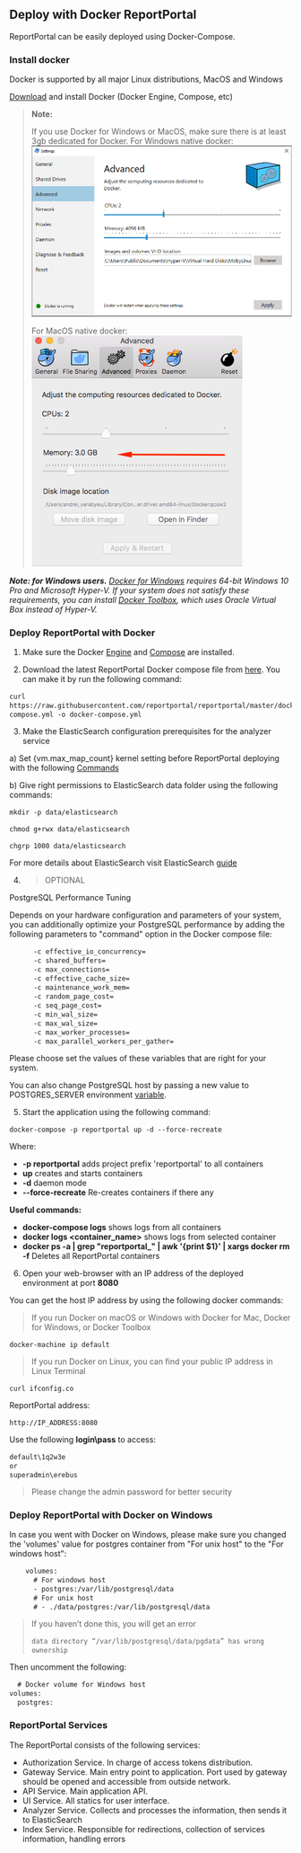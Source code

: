 ## Deploy with Docker ReportPortal

ReportPortal can be easily deployed using Docker-Compose. 


### Install docker

Docker is supported by all major Linux distributions, MacOS and Windows

[Download](https://www.docker.com/community-edition) and install Docker (Docker Engine, Compose, etc)


> **Note:**
> 
> If you use Docker for Windows or MacOS, make sure there is at least 3gb dedicated for Docker.
> For Windows native docker:
> ![Image](Images/installation/docker_config_win.png)
> 
> For MacOS native docker:
> ![Image](Images/installation/docker_config_macos.png)


***Note: for Windows users.***
*[Docker for Windows](https://docs.docker.com/docker-for-windows/) requires 64-bit Windows 10 Pro and Microsoft Hyper-V. 
If your system does not satisfy these requirements, 
you can install [Docker Toolbox](https://docs.docker.com/toolbox/toolbox_install_windows/), 
which uses Oracle Virtual Box instead of Hyper-V.*


### Deploy ReportPortal with Docker

1) Make sure the Docker [Engine](https://docs.docker.com/engine/installation/) and [Compose](https://docs.docker.com/compose/install/) are installed.

2) Download the latest ReportPortal Docker compose file from [here](<https://github.com/reportportal/reportportal/blob/master/docker-compose.yml>). You can make it by run the following command: 

  ```Shell
  curl https://raw.githubusercontent.com/reportportal/reportportal/master/docker-compose.yml -o docker-compose.yml
  ```

3) Make the ElasticSearch configuration prerequisites for the analyzer service

a) Set {vm.max_map_count} kernel setting before ReportPortal deploying with the following [Commands](https://www.elastic.co/guide/en/elasticsearch/reference/6.1/docker.html#docker-cli-run-prod-mode)

b) Give right permissions to ElasticSearch data folder using the following commands:

```Shell
mkdir -p data/elasticsearch
``` 

```Shell
chmod g+rwx data/elasticsearch
``` 

```Shell
chgrp 1000 data/elasticsearch
``` 

For more details about ElasticSearch visit ElasticSearch [guide](https://www.elastic.co/guide/en/elasticsearch/reference/6.1/docker.html#_notes_for_production_use_and_defaults)

4) > OPTIONAL

PostgreSQL Performance Tuning

Depends on your hardware configuration and parameters of your system, you can additionally optimize your PostgreSQL performance by adding the following parameters to "command" option in the Docker compose file:

```Shell
      -c effective_io_concurrency=
      -c shared_buffers=
      -c max_connections=
      -c effective_cache_size=
      -c maintenance_work_mem=
      -c random_page_cost=
      -c seq_page_cost= 
      -c min_wal_size= 
      -c max_wal_size=
      -c max_worker_processes=
      -c max_parallel_workers_per_gather=
``` 

Please choose set the values of these variables that are right for your system.

You can also change PostgreSQL host by passing a new value to POSTGRES_SERVER environment [variable](https://reportportal.io/docs/Additional-configuration-parameters). 

5) Start the application using the following command:

```Shell
docker-compose -p reportportal up -d --force-recreate
``` 
Where:
- **-p reportportal** adds project prefix 'reportportal' to all containers
- **up** creates and starts containers
- **-d** daemon mode
- **--force-recreate** Re-creates containers if there any

**Useful commands:**
- **docker-compose logs** shows logs from all containers
- **docker logs &lt;container_name&gt;** shows logs from selected container
- **docker ps -a | grep "reportportal_" | awk '{print $1}' | xargs docker rm -f** Deletes all ReportPortal containers

6) Open your web-browser with an IP address of the deployed environment at port **8080**

You can get the host IP address by using the following docker commands:  

> If you run Docker on macOS or Windows with Docker for Mac, Docker for Windows, or Docker Toolbox  

```shell
docker-machine ip default
```

> If you run Docker on Linux, you can find your public IP address in Linux Terminal

```shell
curl ifconfig.co
```

ReportPortal address:  
  ```
  http://IP_ADDRESS:8080
  ```

Use the following **login\pass** to access:  

```shell
default\1q2w3e
or
superadmin\erebus
```

> Please change the admin password for better security


### Deploy ReportPortal with Docker on Windows

In case you went with Docker on Windows, please make sure you changed the 'volumes' value for postgres container from "For unix host" to the "For windows host":  

```Shell
    volumes:
      # For windows host
      - postgres:/var/lib/postgresql/data
      # For unix host
      # - ./data/postgres:/var/lib/postgresql/data
``` 

> If you haven’t done this, you will get an error
> 
> ```Shell
> data directory “/var/lib/postgresql/data/pgdata” has wrong ownership
> ``` 

Then uncomment the following:  

```Shell
  # Docker volume for Windows host
volumes:
  postgres:
``` 


### ReportPortal Services

The ReportPortal consists of the following services:

- Authorization Service. In charge of access tokens distribution.
- Gateway Service. Main entry point to application. Port used by gateway should be opened and accessible from outside network.
- API Service. Main application API.
- UI Service. All statics for user interface.
- Analyzer Service. Collects and processes the information, then sends it to ElasticSearch
- Index Service. Responsible for redirections, collection of services information, handling errors

